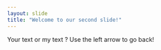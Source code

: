 ```yaml
---
layout: slide
title: "Welcome to our second slide!"
---
```

Your text or my text ?
Use the left arrow to go back!
